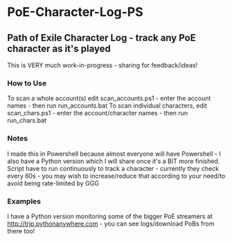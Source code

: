 # PoE-Character-Log-PS #
## Path of Exile Character Log - track any PoE character as it's played ##

This is VERY much work-in-progress - sharing for feedback/ideas!

### How to Use ###
To scan a whole account(s) edit scan_accounts.ps1 - enter the account names - then run run_accounts.bat
To scan individual characters, edit scan_chars.ps1 - enter the account/character names - then run run_chars.bat

### Notes ###
I made this in Powershell because almost everyone will have Powershell - I also have a Python version which I will share once it's a BIT more finished.
Script have to run continuously to track a character - currently they check  every 60s - you may wish to increase/reduce that according to your need/to avoid being rate-limited by GGG

### Examples ###
I have a Python version monitoring some of the bigger PoE streamers at http://trjp.pythonanywhere.com - you can see logs/download PoBs from there too!
